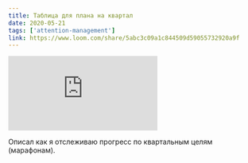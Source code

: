 ```yaml
---
title: Таблица для плана на квартал
date: 2020-05-21
tags: ['attention-management']
link: https://www.loom.com/share/5abc3c09a1c844509d59055732920a9f
---
```


<Embed
  src="https://www.loom.com/embed/5abc3c09a1c844509d59055732920a9f"
/>

Описал как я отслеживаю прогресс по квартальным целям (марафонам).
